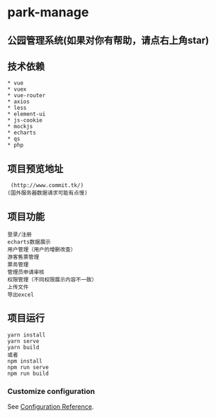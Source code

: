 # park-manage
## 公园管理系统(如果对你有帮助，请点右上角star)

## 技术依赖
```
* vue
* vuex
* vue-router 
* axios
* less
* element-ui
* js-cookie
* mockjs
* echarts
* qs
* php
```

## 项目预览地址
```
 (http://www.commit.tk/)
(国外服务器数据请求可能有点慢)
```

## 项目功能
```
登录/注册
echarts数据展示
用户管理（用户的增删改查）
游客售票管理
票务管理
管理员申请审核
权限管理（不同权限展示内容不一致）
上传文件
导出excel
```


## 项目运行
```
yarn install
yarn serve
yarn build
或者
npm install
npm run serve
npm run build
```

### Customize configuration
See [Configuration Reference](https://cli.vuejs.org/config/).
